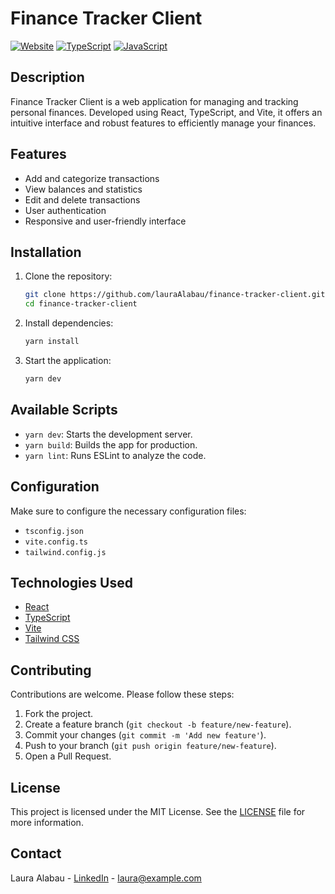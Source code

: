 # Finance Tracker Client

[![Website](https://img.shields.io/website?url=https%3A%2F%2Ffinance-tracker-client-lac.vercel.app)](https://finance-tracker-client-lac.vercel.app)
[![TypeScript](https://img.shields.io/badge/TypeScript-96.4%25-blue)](#)
[![JavaScript](https://img.shields.io/badge/JavaScript-1.6%25-yellow)](#)

## Description

Finance Tracker Client is a web application for managing and tracking personal finances. Developed using React, TypeScript, and Vite, it offers an intuitive interface and robust features to efficiently manage your finances.

## Features

- Add and categorize transactions
- View balances and statistics
- Edit and delete transactions
- User authentication
- Responsive and user-friendly interface

## Installation

1. Clone the repository:
    ```bash
    git clone https://github.com/lauraAlabau/finance-tracker-client.git
    cd finance-tracker-client
    ```

2. Install dependencies:
    ```bash
    yarn install
    ```

3. Start the application:
    ```bash
    yarn dev
    ```

## Available Scripts

- `yarn dev`: Starts the development server.
- `yarn build`: Builds the app for production.
- `yarn lint`: Runs ESLint to analyze the code.

## Configuration

Make sure to configure the necessary configuration files:
- `tsconfig.json`
- `vite.config.ts`
- `tailwind.config.js`

## Technologies Used

- [React](https://reactjs.org/)
- [TypeScript](https://www.typescriptlang.org/)
- [Vite](https://vitejs.dev/)
- [Tailwind CSS](https://tailwindcss.com/)

## Contributing

Contributions are welcome. Please follow these steps:

1. Fork the project.
2. Create a feature branch (`git checkout -b feature/new-feature`).
3. Commit your changes (`git commit -m 'Add new feature'`).
4. Push to your branch (`git push origin feature/new-feature`).
5. Open a Pull Request.

## License

This project is licensed under the MIT License. See the [LICENSE](LICENSE) file for more information.

## Contact

Laura Alabau - [LinkedIn](https://www.linkedin.com/in/lauraalabau/) - laura@example.com
